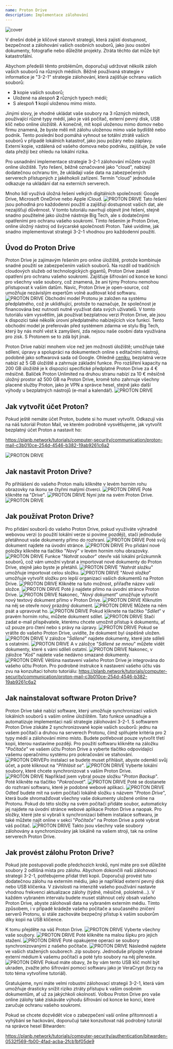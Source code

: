 ```yaml
---
name: Proton Drive
description: Implementace zálohování
---
```

![cover](assets/cover.webp)

V dnešní době je klíčové stanovit strategii, která zajistí dostupnost, bezpečnost a zálohování vašich osobních souborů, jako jsou osobní dokumenty, fotografie nebo důležité projekty. Ztráta těchto dat může být katastrofální.

Abychom předešli těmto problémům, doporučuji udržovat několik záloh vašich souborů na různých médiích. Běžně používaná strategie v informatice je "3-2-1" strategie zálohování, která zajišťuje ochranu vašich souborů:
- **3** kopie vašich souborů;
- Uložené na alespoň **2** různých typech médií;
- S alespoň **1** kopií uloženou mimo místo.

Jinými slovy, je vhodné ukládat vaše soubory na 3 různých místech, používající různé typy médií, jako je váš počítač, externí pevný disk, USB klíč nebo online úložiště. A konečně, mít kopii uloženou mimo domov nebo firmu znamená, že byste měli mít zálohu uloženou mimo vaše bydliště nebo podnik. Tento poslední bod pomáhá vyhnout se totální ztrátě vašich souborů v případě lokálních katastrof, jako jsou požáry nebo záplavy. Externí kopie, vzdálená od vašeho domova nebo podniku, zajišťuje, že vaše data přežijí bez ohledu na lokální rizika.

Pro usnadnění implementace strategie 3-2-1 zálohování můžete využít online úložiště. Tyto řešení, běžně označované jako "cloud", nabízejí dodatečnou ochranu tím, že ukládají vaše data na zabezpečených serverech přístupných z jakéhokoli zařízení. Termín "cloud" jednoduše odkazuje na ukládání dat na externích serverech.

Mnoho lidí využívá úložná řešení velkých digitálních společností: Google Drive, Microsoft OneDrive nebo Apple iCloud.
![PROTON DRIVE](assets/notext/01.webp)
Tato řešení jsou pohodlná pro každodenní použití a zajišťují dostupnost vašich dat, ale nezajišťují důvěrnost. V tomto tutoriálu navrhuji objevit jiné řešení, stejně snadno použitelné jako úložné nástroje Big Tech, ale s dodatečnými opatřeními pro ochranu vašeho soukromí. Tímto řešením je Proton Drive, online úložný nástroj od švýcarské společnosti Proton. Také uvidíme, jak snadno implementovat strategii 3-2-1 vhodnou pro každodenní použití.

## Úvod do Proton Drive
Proton Drive je zajímavým řešením pro online úložiště, protože kombinuje snadné použití se zabezpečením vašich souborů. Na rozdíl od tradičních cloudových služeb od technologických gigantů, Proton Drive zavádí opatření pro ochranu vašeho soukromí. Zajišťuje šifrování od konce ke konci pro všechny vaše soubory, což znamená, že ani týmy Protonu nemohou přistupovat k vašim datům. Navíc, Proton Drive je open-source, což umožňuje nezávislým expertům volně auditovat kód softwaru.
![PROTON DRIVE](assets/notext/02.webp)
Obchodní model Protonu je založen na systému předplatného, což je uklidňující, protože to naznačuje, že společnost je financována bez nutnosti nutně využívat data svých uživatelů. V tomto tutoriálu vám vysvětlím, jak používat bezplatnou verzi Proton Drive, ale jsou k dispozici také několik úrovní předplatného nabízejících více funkcí. Tento obchodní model je preferován před systémem zdarma ve stylu Big Tech, který by nás mohl vést k zamyšlení, zda nejsou naše osobní data využívána pro zisk. S Protonem se to zdá být jinak.

Proton Drive nabízí mnohem více než jen možnosti úložiště; umožňuje také sdílení, úpravy a spolupráci na dokumentech online s editačními nástroji, podobně jako softwarová sada od Google.
Ohledně [ceníku](https://proton.me/pricing), bezplatná verze nabízí až 5 GB úložiště a zahrnuje základní funkce. Pro rozšíření kapacity na 200 GB úložiště je k dispozici specifické předplatné Proton Drive za 4 € měsíčně. Balíček Proton Unlimited na druhou stranu nabízí za 10 € měsíčně úložný prostor až 500 GB na Proton Drive, kromě toho zahrnuje všechny placené služby Proton, jako je VPN a správce hesel, stejně jako další výhody u bezplatných nástrojů (e-mail a kalendář). ![PROTON DRIVE](assets/notext/03.webp)
## Jak vytvořit účet Proton?

Pokud ještě nemáte účet Proton, budete si ho muset vytvořit. Odkazuji vás na náš tutoriál Proton Mail, ve kterém podrobně vysvětlujeme, jak vytvořit bezplatný účet Proton a nastavit ho:

https://planb.network/tutorials/computer-security/communication/proton-mail-c3b010ce-254d-4546-b382-19ab9261c6a2

![PROTON DRIVE](assets/notext/04.webp)
## Jak nastavit Proton Drive?

Po přihlášení do vašeho Proton mailu klikněte v levém horním rohu obrazovky na ikonu se čtyřmi malými čtverci.
![PROTON DRIVE](assets/notext/05.webp)
Poté klikněte na "*Drive*".
![PROTON DRIVE](assets/notext/06.webp)
Nyní jste na svém Proton Drive.
![PROTON DRIVE](assets/notext/07.webp)
## Jak používat Proton Drive?
Pro přidání souborů do vašeho Proton Drive, pokud využíváte výhradně webovou verzi (o použití lokální verze si povíme později), stačí jednoduše přetáhnout vaše dokumenty přímo do rozhraní. ![PROTON DRIVE](assets/notext/08.webp) Poté svůj dokument najdete na úvodní stránce. ![PROTON DRIVE](assets/notext/09.webp) Pro přidání nové položky klikněte na tlačítko "*Nový*" v levém horním rohu obrazovky. ![PROTON DRIVE](assets/notext/10.webp) Funkce "*Nahrát soubor*" otevře váš lokální průzkumník souborů, což vám umožní vybrat a importovat nové dokumenty do Proton Drive, stejně jako byste je přetáhli. ![PROTON DRIVE](assets/notext/11.webp) "*Nahrát složku*" umožňuje importovat celou složku. ![PROTON DRIVE](assets/notext/12.webp) "*Nová složka*" umožňuje vytvořit složku pro lepší organizaci vašich dokumentů na Proton Drive. ![PROTON DRIVE](assets/notext/13.webp) Klikněte na tuto možnost, přiřaďte název vaší složce. ![PROTON DRIVE](assets/notext/14.webp) Poté ji najdete přímo na úvodní stránce Proton Drive. ![PROTON DRIVE](assets/notext/15.webp) Nakonec, "*Nový dokument*" umožňuje vytvořit nový textový dokument přímo v Proton Drive. ![PROTON DRIVE](assets/notext/16.webp) Kliknutím na něj se otevře nový prázdný dokument. ![PROTON DRIVE](assets/notext/17.webp) Můžete na něm psát a upravovat ho. ![PROTON DRIVE](assets/notext/18.webp) Pokud kliknete na tlačítko "*Sdílet*" v pravém horním rohu, můžete dokument sdílet. ![PROTON DRIVE](assets/notext/19.webp) Stačí zadat e-mail přispěvatele, kterému chcete umožnit přístup k dokumentu, ať už pouze pro čtení nebo s právy na úpravy. ![PROTON DRIVE](assets/notext/20.webp) Pokud se vrátíte do vašeho Proton Drive, uvidíte, že dokument byl úspěšně uložen. ![PROTON DRIVE](assets/notext/21.webp) V záložce "*Sdílené*" najdete dokumenty, které jste sdíleli s ostatními. ![PROTON DRIVE](assets/notext/22.webp) A v záložce "*Sdílené se mnou*" můžete vidět dokumenty, které s vámi sdíleli ostatní. ![PROTON DRIVE](assets/notext/23.webp) Nakonec, v záložce "*Koš*" najdete vaše nedávno smazané dokumenty. ![PROTON DRIVE](assets/notext/24.webp) Většina nastavení vašeho Proton Drive je integrována do vašeho účtu Proton. Pro podrobné instrukce k nastavení vašeho účtu vás zvu na konzultaci tohoto tutoriálu:
https://planb.network/tutorials/computer-security/communication/proton-mail-c3b010ce-254d-4546-b382-19ab9261c6a2

## Jak nainstalovat software Proton Drive?
Proton Drive také nabízí software, který umožňuje synchronizaci vašich lokálních souborů s vaším online úložištěm. Tato funkce usnadňuje a automatizuje implementaci naší strategie zálohování 3-2-1. S softwarem Proton Drive získáte 2 synchronizované kopie vašich souborů: jednu na vašem počítači a druhou na serverech Protonu, čímž splňujete kritéria pro 2 typy médií a zálohování mimo místo. Budete potřebovat pouze vytvořit třetí kopii, kterou nastavíme později.
Pro použití softwaru klikněte na záložku "*Počítače*" ve vašem účtu Proton Drive a vyberte tlačítko odpovídající vašemu operačnímu systému pro pokračování ve stahování.
![PROTON DRIVE](assets/notext/25.webp)Po instalaci se budete muset přihlásit, abyste odemkli svůj účet, a poté kliknout na "*Přihlásit se*".
![PROTON DRIVE](assets/notext/26.webp)
Vyberte lokální soubory, které chcete synchronizovat s vaším Proton Drive.
![PROTON DRIVE](assets/notext/27.webp)
Například jsem vybral pouze složku "*Proton Backup*". Poté klikněte na tlačítko "*Pokračovat*".
![PROTON DRIVE](assets/notext/28.webp)
Poté se dostanete do rozhraní softwaru, které je podobné webové aplikaci.
![PROTON DRIVE](assets/notext/29.webp)
Odteď budete mít na svém počítači lokálně složku s názvem "*Proton Drive*", která bude shromažďovat všechny vaše dokumenty uložené online na Protonu. Pokud do této složky na svém počítači přidáte soubor, automaticky jej najdete na úvodní stránce webové aplikace Proton Drive a naopak. Pro složky, které jste si vybrali k synchronizaci během instalace softwaru, je také můžete najít online v sekci "*Počítače*" na Proton Drive a poté vybrat váš počítač.
![PROTON DRIVE](assets/notext/30.webp)
Takto jsou všechny vaše soubory zálohovány a synchronizovány jak lokálně na vašem stroji, tak na online serverech Proton Drive.

## Jak provést zálohu Proton Drive?

Pokud jste postupovali podle předchozích kroků, nyní máte pro své důležité soubory 2 odlišná místa pro zálohu. Abychom dokončili naši zálohovací strategii 3-2-1, potřebujeme přidat třetí kopii.
Doporučuji provést tuto dodatečnou zálohu na externím médiu, jako je například externí pevný disk nebo USB klíčenka. V závislosti na intenzitě vašeho používání nastavte vhodnou frekvenci aktualizace zálohy (týdně, měsíčně, pololetně...). V každém vybraném intervalu budete muset stáhnout celý obsah vašeho Proton Drive, abyste zálohovali data na vybraném externím médiu. Tímto způsobem, i v případě krádeže vašeho počítače a současného zničení serverů Protonu, si stále zachováte bezpečný přístup k vašim souborům díky kopii na USB klíčence.

K tomu přejděte na váš Proton Drive.
![PROTON DRIVE](assets/notext/31.webp)
Vyberte všechny vaše soubory.
![PROTON DRIVE](assets/notext/32.webp)
Poté klikněte na malou šipku pro jejich stažení.
![PROTON DRIVE](assets/notext/33.webp)
Poté opakujeme operaci se soubory synchronizovanými z našeho počítače.
![PROTON DRIVE](assets/notext/34.webp)
Následně najdete ve vašich stažených souborech .zip soubory. Jednoduše připojte vybrané externí médium k vašemu počítači a poté tyto soubory na něj přeneste.
![PROTON DRIVE](assets/notext/35.webp)
Pokud máte obavy, že by vám tento USB klíč mohl být ukraden, zvažte jeho šifrování pomocí softwaru jako je VeraCrypt (brzy na toto téma vytvoříme tutoriál).

Gratulujeme, nyní máte velmi robustní zálohovací strategii 3-2-1, která vám umožňuje drasticky snížit riziko ztráty přístupu k vašim osobním dokumentům, ať už za jakýchkoli okolností. Volbou Proton Drive pro vaše online zálohy také získáváte výhodu šifrování od konce ke konci, které zaručuje ochranu vašeho soukromí.

Pokud se chcete dozvědět více o zabezpečení vaší online přítomnosti a vyhýbání se hackování, doporučuji také konzultovat náš podrobný tutoriál na správce hesel Bitwarden:

https://planb.network/tutorials/computer-security/authentication/bitwarden-0532f569-fb00-4fad-acba-2fcb1bf05de9
